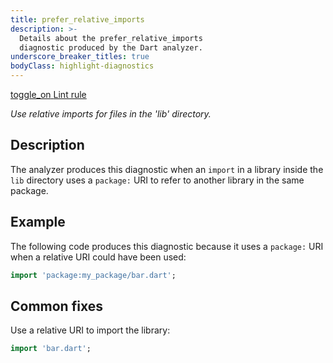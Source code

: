 ```yaml
---
title: prefer_relative_imports
description: >-
  Details about the prefer_relative_imports
  diagnostic produced by the Dart analyzer.
underscore_breaker_titles: true
bodyClass: highlight-diagnostics
---
```


<div class="tags">
  <a class="tag-label"
      href="/tools/linter-rules/prefer_relative_imports"
      title="Learn about the lint rule that enables this diagnostic."
      aria-label="Learn about the lint rule that enables this diagnostic."
      target="_blank">
    <span class="material-symbols" aria-hidden="true">toggle_on</span>
    <span>Lint rule</span>
  </a>
</div>

_Use relative imports for files in the 'lib' directory._

## Description

The analyzer produces this diagnostic when an `import` in a library inside
the `lib` directory uses a `package:` URI to refer to another library in
the same package.

## Example

The following code produces this diagnostic because it uses a `package:`
URI when a relative URI could have been used:

```dart
import 'package:my_package/bar.dart';
```

## Common fixes

Use a relative URI to import the library:

```dart
import 'bar.dart';
```
